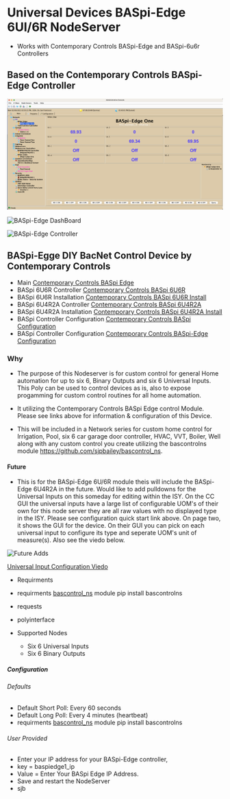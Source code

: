 # Universal Devices BASpi-Edge 6UI/6R NodeServer

* Works with Contemporary Controls BASpi-Edge and BASpi-6u6r Controllers

## Based on the Contemporary Controls BASpi-Edge Controller

![ISY DashBoard](https://github.com/sjpbailey/udi-poly-baspi-edge-raw-master/blob/a2127e470d510f81c821631b3b0f3bedba8e2bdd/Images/edge_isy.png)

![BASpi-Edge DashBoard](https://github.com/sjpbailey/udi-poly-baspi-edge-master/blob/2abda35479e413148706de1e4f42e2e0e8893785/Images/BASpiEdgedashboards.jpg)

![BASpi-Edge Controller](https://github.com/sjpbailey/udi-poly-baspi-edge-master/blob/master/Images%2Fbasedge.jpg)

## BASpi-Egge DIY BacNet Control Device by Contemporary Controls

* Main
[Contemporary Controls BASpi Edge](https://www.ccontrols.com/basautomation/baspiedge.php)
* BASpi 6U6R Controller
[Contemporary Controls BASpi 6U6R](https://www.ccontrols.com/pdf/ds/BASPI-datasheet.pdf)
* BASpi 6U6R Installation
[Contemporary Controls BASpi 6U6R Install](https://www.ccontrols.com/pdf/BASpi-hardware-install-guide.pdf)
* BASpi 6U4R2A Controller
[Contemporary Controls BASpi 6U4R2A](https://www.ccontrols.com/pdf/ds/BASPI-AO2-datasheet.pdf)
* BASpi 6U4R2A Installation
[Contemporary Controls BASpi 6U4R2A Install](https://www.ccontrols.com/pdf/TD180600.pdf)
* BASpi Controller Configuration
[Contemporary Controls BASpi Configuration](https://www.ccontrols.com/pdf/is/BASPI-QSGuide.pdf)
* BASpi Controller Configuration
[Contemporary Controls BASpi-Edge Configuration](https://www.ccontrols.com/pdf/install/BASpi-Edge66_TD181400.pdf)

### Why

* The purpose of this Nodeserver is for custom control for general Home automation for up to six 6, Binary Outputs and six 6 Universal Inputs. This Poly can be used to control devices as is, also to expose progamming for custom control routines for all home automation.

* It utilizing the Contemporary Controls BASpi Edge control Module.
Please see links above for information & configuration of this Device.

* This will be included in a Network series for custom home control for Irrigation, Pool, six 6 car garage door controller, HVAC, VVT, Boiler, Well along with any custom control you create utilizing the bascontrolns module <https://github.com/sjpbailey/bascontrol_ns>.

#### Future

* This is for the BASpi-Edge 6U/6R module theis will include the BASpi-Edge 6U4R2A in the future.
Would like to add pulldowns for the Universal Inputs on this someday for editing within the ISY.
On the CC GUI the universal inputs have a large list of configurable UOM's of their own for this node server they are all raw values with no displayed type in the ISY.
Please see configuration quick start link above. On page two, it shows the GUI for the device. On their GUI you can pick on each universal input to configure its type and seperate UOM's unit of measure(s). Also see the viedo below.

![Future Adds](https://github.com/sjpbailey/udi-poly-baspi-edge-master/blob/63a4bd81e3fbe92ca35769a14ea383638b190d20/Images%2Fshot_3.png)

[Universal Input Configuration Viedo](https://www.youtube.com/watch?v=hTd1mR7npP4)

* Requirments
* requirments [bascontrol_ns](https://pypi.org/project/bascontrolns/) module pip install bascontrolns
* requests
* polyinterface

* Supported Nodes
  * Six 6 Universal Inputs
  * Six 6 Binary Outputs
  
##### Configuration

###### Defaults

* Default Short Poll:  Every 60 seconds
* Default Long Poll: Every 4 minutes (heartbeat)
* requirments [bascontrol_ns](https://pypi.org/project/bascontrolns/) module pip install bascontrolns

###### User Provided

* Enter your IP address for your BASpi-Edge controller,
* key = baspiedge1_ip
* Value = Enter Your BASpi Edge IP Address.
* Save and restart the NodeServer
* sjb
